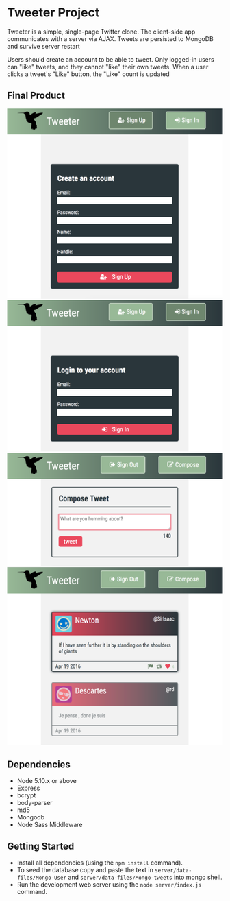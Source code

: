 # Tweeter Project

Tweeter is a simple, single-page Twitter clone. The client-side app communicates with a server via AJAX. Tweets are persisted to MongoDB and survive server restart

Users should create an account to be able to tweet. Only logged-in users can "like" tweets, and they cannot "like" their own tweets. When a user clicks a tweet's "Like" button, the "Like" count is updated

## Final Product
![Registeration Form](https://github.com/rayhaneh/tweetr/blob/master/screetshots/SignUp.png?raw=true)
![Login Form](https://github.com/rayhaneh/tweetr/blob/master/screetshots/SignIn.png?raw=true)
![Compose A New Tweet Form](https://github.com/rayhaneh/tweetr/blob/master/screetshots/ComposeTweet.png?raw=true)
![Like button and hover state](https://github.com/rayhaneh/tweetr/blob/master/screetshots/likedButton-HoverState.png?raw=true)


## Dependencies

- Node 5.10.x or above
- Express
- bcrypt
- body-parser
- md5
- Mongodb
- Node Sass Middleware

## Getting Started

- Install all dependencies (using the `npm install` command).
- To seed the database copy and paste the text in `server/data-files/Mongo-User` and `server/data-files/Mongo-tweets` into mongo shell.
- Run the development web server using the `node server/index.js` command.



